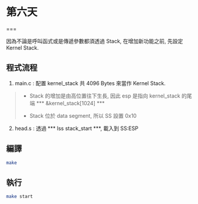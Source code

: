 # 第六天
===

因為不論是呼叫函式或是傳遞參數都須透過 Stack, 在增加新功能之前, 先設定 Kernel Stack.

## 程式流程

1. main.c : 配置 kernel_stack 共 4096 Bytes 來當作 Kernel Stack.
> * Stack 的增加是由高位置往下生長, 因此 esp 是指向 kernel_stack 的尾端 *** &kernel_stack[1024] ***
>
> * Stack 位於 data segment, 所以 SS 設置 0x10

2. head.s : 透過 *** lss stack_start  ***, 載入到 SS:ESP

## 編譯
```bash
make
```

## 執行
```bash
make start
```
